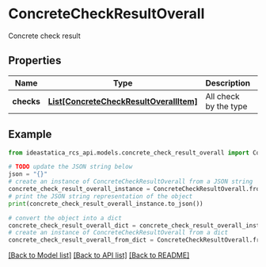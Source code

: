 # ConcreteCheckResultOverall

Concrete check result

## Properties

Name | Type | Description | Notes
------------ | ------------- | ------------- | -------------
**checks** | [**List[ConcreteCheckResultOverallItem]**](ConcreteCheckResultOverallItem.md) | All check by the type | [optional] 

## Example

```python
from ideastatica_rcs_api.models.concrete_check_result_overall import ConcreteCheckResultOverall

# TODO update the JSON string below
json = "{}"
# create an instance of ConcreteCheckResultOverall from a JSON string
concrete_check_result_overall_instance = ConcreteCheckResultOverall.from_json(json)
# print the JSON string representation of the object
print(concrete_check_result_overall_instance.to_json())

# convert the object into a dict
concrete_check_result_overall_dict = concrete_check_result_overall_instance.to_dict()
# create an instance of ConcreteCheckResultOverall from a dict
concrete_check_result_overall_from_dict = ConcreteCheckResultOverall.from_dict(concrete_check_result_overall_dict)
```
[[Back to Model list]](../README.md#documentation-for-models) [[Back to API list]](../README.md#documentation-for-api-endpoints) [[Back to README]](../README.md)


